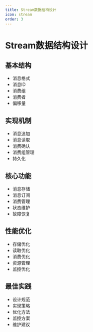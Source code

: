 ```yaml
---
title: Stream数据结构设计
icon: stream
order: 3
---
```


# Stream数据结构设计

## 基本结构
- 消息格式
- 消息ID
- 消费组
- 消费者
- 偏移量

## 实现机制
- 消息追加
- 消息读取
- 消费确认
- 消费组管理
- 持久化

## 核心功能
- 消息存储
- 消息订阅
- 消费管理
- 状态维护
- 故障恢复

## 性能优化
- 存储优化
- 读取优化
- 消费优化
- 资源管理
- 监控优化

## 最佳实践
- 设计规范
- 实现策略
- 优化方法
- 监控方案
- 维护建议
